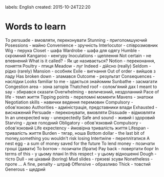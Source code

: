 labels: English
created: 2015-10-24T22:20

# Words to learn

To persuade - вмовляти, переконувати
Stunning - приголомшуючий
Posessions - майно
Convenience - зручність
Interlocutor - співрозмовник
Wig - перука
Closet - шафа
Wardrobe - шафа для одягу
Humble - скромний
Kangaroo - кенгуру
Inoculations - щеплення
Not certain - не впевнений
What is it called? - Як це називається?
Notion - переконання, поняття
Poultry - птиця
Meadow - луг
Indeed - дійсно (really)
Seldom - рідко (rarely)
Mansion - особняк
Exile - вигнання
Out of order - вийшов з ладу
Has broken down - зламався
Outcome - результат
Consequences - наслідки
Looks familiar to me - здається знайомим
Sunbathe - засмагати
Congestion area - зона заторів
Thatched roof - солом'яний дах
I meant to say - збирався сказати
Overwhelming - величезний, нездоланний
Pace of life - темп життя
Tipping points - переломні моменти
Mavens - знатоки
Negotiation skills - навички ведення перемовин
Compulsory - обов'язково
Authorities - адміністрація, представники влади
Exhausted - виснажений
Persuade - переконувати, вмовляти
Dissuade - відмовляти
In an unexpected way - unexpectedly
Safe and sound - живий і здоровий
Starving - дуже голодний
Obligatory - обов'язковий
Compulsory - обов'язковий
Life expectency - ймовірна тривалість життя
Lifespan - тривалість життя
Burden - тягар, ноша
Bottom dollar - the last bit of money,something you wouldn't risk losing
Intertwine - переплітатися
A nest egg - a sum of money saved for the future
To lend money - позичати гроші (давати)
To borrow - позичати (брати)
Pay back - повертати борг
In terms of this - у цьому плані
In this respect - у цьому відношенні
Dough - тісто
Dull - не цікавий (boring)
Mud slides - грязеві зсуви
Nonetheless - проте ...
A fine, penalty - штраф
Offensive - образливо
Thick - товстий
Generous - щедрий

